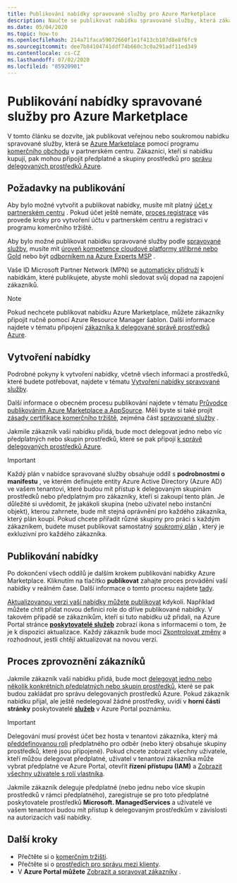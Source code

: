 ```yaml
---
title: Publikování nabídky spravované služby pro Azure Marketplace
description: Naučte se publikovat nabídku spravované služby, která zákazníkům zařadí správu delegovaných prostředků Azure.
ms.date: 05/04/2020
ms.topic: how-to
ms.openlocfilehash: 214a71faca59072660f1e1f413cb107d8e8f6fc9
ms.sourcegitcommit: dee7b84104741ddf74b660c3c0a291adf11ed349
ms.contentlocale: cs-CZ
ms.lasthandoff: 07/02/2020
ms.locfileid: "85920901"
---
```

# <a name="publish-a-managed-service-offer-to-azure-marketplace"></a>Publikování nabídky spravované služby pro Azure Marketplace

V tomto článku se dozvíte, jak publikovat veřejnou nebo soukromou nabídku spravované služby, která se [Azure Marketplace](https://azuremarketplace.microsoft.com) pomocí programu [komerčního obchodu](../../marketplace/partner-center-portal/commercial-marketplace-overview.md) v partnerském centru. Zákazníci, kteří si nabídku kupují, pak mohou připojit předplatné a skupiny prostředků pro [správu delegovaných prostředků Azure](../concepts/azure-delegated-resource-management.md).

## <a name="publishing-requirements"></a>Požadavky na publikování

Aby bylo možné vytvořit a publikovat nabídky, musíte mít platný [účet v partnerském centru](../../marketplace/partner-center-portal/create-account.md) . Pokud účet ještě nemáte, [proces registrace](https://aka.ms/joinmarketplace) vás provede kroky pro vytvoření účtu v partnerském centru a registraci v programu komerčního tržiště.

Aby bylo možné publikovat nabídku spravované služby podle [spravované služby](/legal/marketplace/certification-policies#7004-business-requirements), musíte mít [úroveň kompetence cloudové platformy stříbrné nebo Gold](/partner-center/learn-about-competencies) nebo být [odborníkem na Azure Experts MSP](https://partner.microsoft.com/membership/azure-expert-msp) .

Vaše ID Microsoft Partner Network (MPN) se [automaticky přidruží](../../billing/billing-partner-admin-link-started.md) k nabídkám, které publikujete, abyste mohli sledovat svůj dopad na zapojení zákazníků.

> [!NOTE]
> Pokud nechcete publikovat nabídku Azure Marketplace, můžete zákazníky připojit ručně pomocí Azure Resource Manager šablon. Další informace najdete v tématu připojení [zákazníka k delegované správě prostředků Azure](onboard-customer.md).

## <a name="create-your-offer"></a>Vytvoření nabídky

Podrobné pokyny k vytvoření nabídky, včetně všech informací a prostředků, které budete potřebovat, najdete v tématu [Vytvoření nabídky spravované služby](../../marketplace/partner-center-portal/create-new-managed-service-offer.md).

Další informace o obecném procesu publikování najdete v tématu [Průvodce publikováním Azure Marketplace a AppSource](../../marketplace/marketplace-publishers-guide.md). Měli byste si také projít [zásady certifikace komerčního tržiště](/legal/marketplace/certification-policies), zejména část [spravované služby](/legal/marketplace/certification-policies#700-managed-services) .

Jakmile zákazník vaši nabídku přidá, bude moct delegovat jedno nebo víc předplatných nebo skupin prostředků, které se pak připojí [k správě delegovaných prostředků Azure](#the-customer-onboarding-process).

> [!IMPORTANT]
> Každý plán v nabídce spravované služby obsahuje oddíl s **podrobnostmi o manifestu** , ve kterém definujete entity Azure Active Directory (Azure AD) ve vašem tenantovi, které budou mít přístup k delegovaným skupinám prostředků nebo předplatným pro zákazníky, kteří si zakoupí tento plán. Je důležité si uvědomit, že jakákoli skupina (nebo uživatel nebo instanční objekt), kterou zahrnete, bude mít stejná oprávnění pro každého zákazníka, který plán koupí. Pokud chcete přiřadit různé skupiny pro práci s každým zákazníkem, budete muset publikovat samostatný [soukromý plán](../../marketplace/private-offers.md) , který je exkluzivní pro každého zákazníka.

## <a name="publish-your-offer"></a>Publikování nabídky

Po dokončení všech oddílů je dalším krokem publikování nabídky Azure Marketplace. Kliknutím na tlačítko **publikovat** zahajte proces provádění vaší nabídky v reálném čase. Další informace o tomto procesu najdete [tady](../../marketplace/partner-center-portal/create-new-managed-service-offer.md#publish). 

[Aktualizovanou verzi vaší nabídky můžete publikovat](../..//marketplace/partner-center-portal/update-existing-offer.md) kdykoli. Například můžete chtít přidat novou definici role do dříve publikované nabídky. V takovém případě se zákazníkům, kteří si tuto nabídku už přidali, na Azure Portal stránce [**poskytovatelé služeb**](view-manage-service-providers.md) zobrazí ikona s informacemi o tom, že je k dispozici aktualizace. Každý zákazník bude moci [Zkontrolovat změny](view-manage-service-providers.md#update-service-provider-offers) a rozhodnout, jestli chtějí aktualizovat na novou verzi. 

## <a name="the-customer-onboarding-process"></a>Proces zprovoznění zákazníků

Jakmile zákazník vaši nabídku přidá, bude moct [delegovat jedno nebo několik konkrétních předplatných nebo skupin prostředků](view-manage-service-providers.md#delegate-resources), které se pak budou zakládat pro správu delegovaných prostředků Azure. Pokud zákazník nabídku přijal, ale ještě nedelegoval žádné prostředky, uvidí v **horní části stránky** poskytovatelé [**služeb**](view-manage-service-providers.md) v Azure Portal poznámku.

> [!IMPORTANT]
> Delegování musí provést účet bez hosta v tenantovi zákazníka, který má [předdefinovanou roli](../../role-based-access-control/built-in-roles.md#owner) předplatného pro odběr (nebo který obsahuje skupiny prostředků, které jsou připojené). Pokud chcete zobrazit všechny uživatele, kteří můžou delegovat předplatné, uživatel v tenantovi zákazníka může vybrat předplatné ve Azure Portal, otevřít **řízení přístupu (IAM)** a [Zobrazit všechny uživatele s rolí vlastníka](../../role-based-access-control/role-assignments-list-portal.md#list-owners-of-a-subscription).

Jakmile zákazník deleguje předplatné (nebo jednu nebo více skupin prostředků v rámci předplatného), zaregistruje se pro toto předplatné poskytovatele prostředků **Microsoft. ManagedServices** a uživatelé ve vašem tenantovi budou mít přístup k delegovaným prostředkům v závislosti na autorizacích vaší nabídky.

## <a name="next-steps"></a>Další kroky

- Přečtěte si o [komerčním tržišti](../../marketplace/partner-center-portal/commercial-marketplace-overview.md).
- Přečtěte si o [prostředích pro správu mezi klienty](../concepts/cross-tenant-management-experience.md).
- V **Azure Portal můžete** [Zobrazit a spravovat zákazníky](view-manage-customers.md) .
